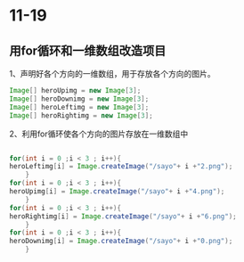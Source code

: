 # 11-19



## 用for循环和一维数组改造项目



1、声明好各个方向的一维数组，用于存放各个方向的图片。


```java
Image[] heroUpimg = new Image[3];
Image[] heroDownimg = new Image[3];
Image[] heroLeftimg = new Image[3];
Image[] heroRightimg = new Image[3];
```

2、利用for循环使各个方向的图片存放在一维数组中

```java

for(int i = 0 ;i < 3 ; i++){
heroLeftimg[i] = Image.createImage("/sayo"+ i +"2.png");
    }
for(int i = 0 ;i < 3 ; i++){
heroUpimg[i] = Image.createImage("/sayo"+ i +"4.png");
    }
for(int i = 0 ;i < 3 ; i++){
heroRightimg[i] = Image.createImage("/sayo"+ i +"6.png");
    }
for(int i = 0 ;i < 3 ; i++){
heroDownimg[i] = Image.createImage("/sayo"+ i +"0.png");
    }


```